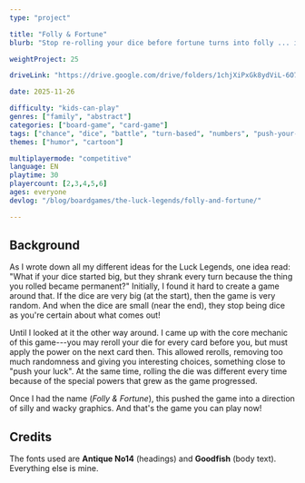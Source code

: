```yaml
---
type: "project"

title: "Folly & Fortune"
blurb: "Stop re-rolling your dice before fortune turns into folly ... if you can resist the temptation for larger attacks."

weightProject: 25

driveLink: "https://drive.google.com/drive/folders/1chjXiPxGk8ydViL-6O7BosN_-2nRBmNS"

date: 2025-11-26

difficulty: "kids-can-play"
genres: ["family", "abstract"]
categories: ["board-game", "card-game"]
tags: ["chance", "dice", "battle", "turn-based", "numbers", "push-your-luck", "high-score"]
themes: ["humor", "cartoon"]

multiplayermode: "competitive"
language: EN
playtime: 30
playercount: [2,3,4,5,6]
ages: everyone
devlog: "/blog/boardgames/the-luck-legends/folly-and-fortune/"

---
```


## Background

As I wrote down all my different ideas for the Luck Legends, one idea read: "What if your dice started big, but they shrank every turn because the thing you rolled became permanent?" Initially, I found it hard to create a game around that. If the dice are very big (at the start), then the game is very random. And when the dice are small (near the end), they stop being dice as you're certain about what comes out!

Until I looked at it the other way around. I came up with the core mechanic of this game---you may reroll your die for every card before you, but must apply the power on the next card then. This allowed rerolls, removing too much randomness and giving you interesting choices, something close to "push your luck". At the same time, rolling the die was different every time because of the special powers that grew as the game progressed.

Once I had the name (_Folly & Fortune_), this pushed the game into a direction of silly and wacky graphics. And that's the game you can play now!

## Credits

The fonts used are **Antique No14** (headings) and **Goodfish** (body text). Everything else is mine.
